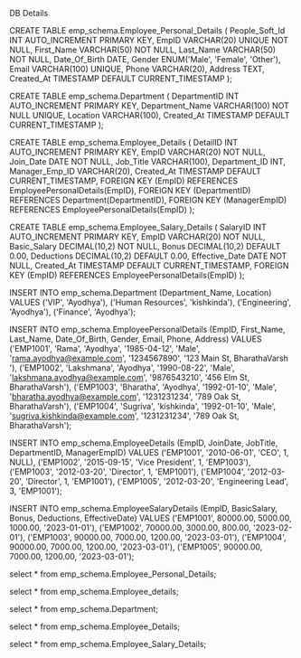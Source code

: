 

DB Details

CREATE TABLE emp_schema.Employee_Personal_Details (
    People_Soft_Id INT AUTO_INCREMENT PRIMARY KEY,
    EmpID VARCHAR(20) UNIQUE NOT NULL,
    First_Name VARCHAR(50) NOT NULL,
    Last_Name VARCHAR(50) NOT NULL,
    Date_Of_Birth DATE,
    Gender ENUM('Male', 'Female', 'Other'),
    Email VARCHAR(100) UNIQUE,
    Phone VARCHAR(20),
    Address TEXT,
    Created_At TIMESTAMP DEFAULT CURRENT_TIMESTAMP
);

CREATE TABLE emp_schema.Department (
    DepartmentID INT AUTO_INCREMENT PRIMARY KEY,
    Department_Name VARCHAR(100) NOT NULL UNIQUE,
    Location VARCHAR(100),
    Created_At TIMESTAMP DEFAULT CURRENT_TIMESTAMP
);

CREATE TABLE emp_schema.Employee_Details (
    DetailID INT AUTO_INCREMENT PRIMARY KEY,
    EmpID VARCHAR(20) NOT NULL,
    Join_Date DATE NOT NULL,
    Job_Title VARCHAR(100),
    Department_ID INT,
    Manager_Emp_ID VARCHAR(20),
    Created_At TIMESTAMP DEFAULT CURRENT_TIMESTAMP,
    FOREIGN KEY (EmpID) REFERENCES EmployeePersonalDetails(EmpID),
    FOREIGN KEY (DepartmentID) REFERENCES Department(DepartmentID),
    FOREIGN KEY (ManagerEmpID) REFERENCES EmployeePersonalDetails(EmpID)
);

CREATE TABLE emp_schema.Employee_Salary_Details (
    SalaryID INT AUTO_INCREMENT PRIMARY KEY,
    EmpID VARCHAR(20) NOT NULL,
    Basic_Salary DECIMAL(10,2) NOT NULL,
    Bonus DECIMAL(10,2) DEFAULT 0.00,
    Deductions DECIMAL(10,2) DEFAULT 0.00,
    Effective_Date DATE NOT NULL,
    Created_At TIMESTAMP DEFAULT CURRENT_TIMESTAMP,
    FOREIGN KEY (EmpID) REFERENCES EmployeePersonalDetails(EmpID)
);

INSERT INTO emp_schema.Department (Department_Name, Location) VALUES
('VIP', 'Ayodhya'),
('Human Resources', 'kishkinda'),
('Engineering', 'Ayodhya'),
('Finance', 'Ayodhya');


INSERT INTO emp_schema.EmployeePersonalDetails (EmpID, First_Name, Last_Name, Date_Of_Birth, Gender, Email, Phone, Address)
VALUES
('EMP1001', 'Rama', 'Ayodhya', '1985-04-12', 'Male', 'rama.ayodhya@example.com', '1234567890', '123 Main St, BharathaVarsh '),
('EMP1002', 'Lakshmana', 'Ayodhya', '1990-08-22', 'Male', 'lakshmana.ayodhya@example.com', '9876543210', '456 Elm St, BharathaVarsh'),
('EMP1003', 'Bharatha', 'Ayodhya', '1992-01-10', 'Male', 'bharatha.ayodhya@example.com', '1231231234', '789 Oak St, BharathaVarsh'),
('EMP1004', 'Sugriva', 'kishkinda', '1992-01-10', 'Male', 'sugriva.kishkinda@example.com', '1231231234', '789 Oak St, BharathaVarsh');

INSERT INTO emp_schema.EmployeeDetails (EmpID, JoinDate, JobTitle, DepartmentID, ManagerEmpID)
VALUES
('EMP1001', '2010-06-01', 'CEO', 1, NULL),
('EMP1002', '2015-09-15', 'Vice President', 1, 'EMP1003'),
('EMP1003', '2012-03-20', 'Director', 1, 'EMP1001'),
('EMP1004', '2012-03-20', 'Director', 1, 'EMP1001'),
('EMP1005', '2012-03-20', 'Engineering Lead', 3, 'EMP1001');

INSERT INTO emp_schema.EmployeeSalaryDetails (EmpID, BasicSalary, Bonus, Deductions, EffectiveDate)
VALUES
('EMP1001', 80000.00, 5000.00, 1000.00, '2023-01-01'),
('EMP1002', 70000.00, 3000.00, 800.00, '2023-02-01'),
('EMP1003', 90000.00, 7000.00, 1200.00, '2023-03-01'),
('EMP1004', 90000.00, 7000.00, 1200.00, '2023-03-01'),
('EMP1005', 90000.00, 7000.00, 1200.00, '2023-03-01');


select * from emp_schema.Employee_Personal_Details;

select * from emp_schema.Employee_details;

select * from emp_schema.Department;

select * from emp_schema.Employee_Details;

select * from emp_schema.Employee_Salary_Details;

